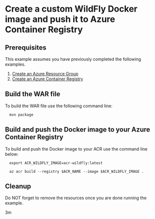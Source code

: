 
# Create a custom WildFly Docker image and push it to Azure Container Registry

## Prerequisites

This example assumes you have previously completed the following examples.

1. [Create an Azure Resource Group](../../group/create/)
1. [Create an Azure Container Registry](../create/)

## Build the WAR file

To build the WAR file use the following command line:

```shell
  mvn package
```

## Build and push the Docker image to your Azure Container Registry

To build and push the Docker image to your ACR use the command line below:

```shell
  export ACR_WILDFLY_IMAGE=acr-wildfly:latest

  az acr build --registry $ACR_NAME --image $ACR_WILDFLY_IMAGE .
```

## Cleanup

Do NOT forget to remove the resources once you are done running the example.

3m

